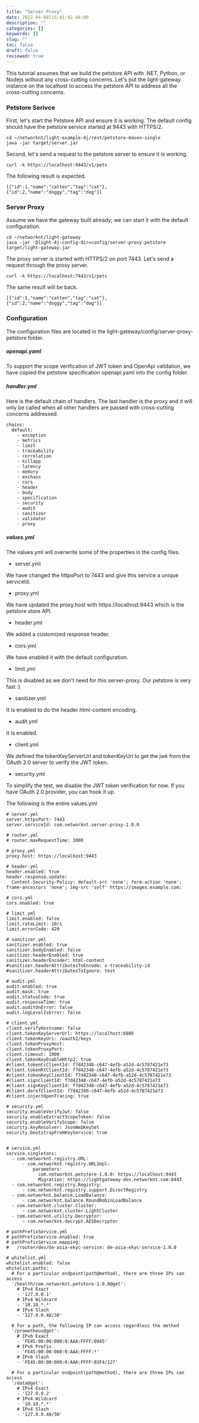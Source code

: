 ```yaml
---
title: "Server Proxy"
date: 2022-04-08T15:41:42-04:00
description: ""
categories: []
keywords: []
slug: ""
toc: false
draft: false
reviewed: true
---
```


This tutorial assumes that we build the petstore API with .NET, Python, or Nodejs without any cross-cutting concerns. Let's put the light-gateway instance on the localhost to access the petstore API to address all the cross-cutting concerns. 

### Petstore Serivce

First, let's start the Petstore API and ensure it is working. The default config should have the petstore service started at 9443 with HTTPS/2. 

```
cd ~/networknt/light-example-4j/rest/petstore-maven-single
java -jar target/server.jar
```

Second, let's send a request to the petstore server to ensure it is working.

```
curl -k https://localhost:9443/v1/pets
```

The following result is expected. 

```
[{"id":1,"name":"catten","tag":"cat"},{"id":2,"name":"doggy","tag":"dog"}]
```

### Server Proxy

Assume we have the gateway built already; we can start it with the default configuration. 

```
cd ~/networknt/light-gateway
java -jar -Dlight-4j-config-dir=config/server-proxy-petstore target/light-gateway.jar
```

The proxy server is started with HTTPS/2 on port 7443. Let's send a request through the proxy server.

```
curl -k https://localhost:7443/v1/pets
```

The same result will be back. 

```
[{"id":1,"name":"catten","tag":"cat"},{"id":2,"name":"doggy","tag":"dog"}]
```

### Configuration

The configuration files are located in the light-gateway/config/server-proxy-petstore folder.

##### openapi.yaml

To support the scope verification of JWT token and OpenApi validation, we have copied the petstore specification openapi.yaml into the config folder.

##### handler.yml

Here is the default chain of handlers. The last handler is the proxy and it will only be called when all other handlers are passed with cross-cutting concerns addressed. 

```
chains:
  default:
    - exception
    - metrics
    - limit
    - traceability
    - correlation
    - killapp
    - latency
    - memory
    - exchaos
    - cors
    - header
    - body
    - specification
    - security
    - audit
    - sanitizer
    - validator
    - proxy

```

##### values.yml

The values.yml will overwrite some of the properties in the config files. 

* server.yml

We have changed the httpsPort to 7443 and give this service a unique serviceId.

* proxy.yml

We have updated the proxy.host with https://localhost:9443 which is the petstore store API.

* header.yml

We added a customized response header. 

* cors.yml

We have enabled it with the default configuration.

* limit.yml

This is disabled as we don't need for this server-proxy. Our petstore is very fast :)

* sanitizer.yml

It is enabled to do the header html-content encoding. 

* audit.yml

It is enabled.

* client.yml

We defined the tokenKeyServerUrl and tokenKeyUri to get the jwk from the OAuth 2.0 server to verify the JWT token.

* security.yml

To simplify the test, we disable the JWT token verification for now. If you have OAuth 2.0 provider, you can hook it up. 

The following is the entire values.yml


```
# server.yml
server.httpsPort: 7443
server.serviceId: com.networknt.server-proxy-1.0.0

# router.yml
# router.maxRequestTime: 3000

# proxy.yml
proxy.host: https://localhost:9443

# header.yml
header.enabled: true
header.response.update:
  Content-Security-Policy: default-src 'none'; form-action 'none'; frame-ancestors 'none'; img-src 'self' https://images.example.com;

# cors.yml
cors.enabled: true

# limit.yml
limit.enabled: false
limit.rateLimit: 10/s
limit.errorCode: 429

# sanitizer.yml
sanitizer.enabled: true
sanitizer.bodyEnabled: false
sanitizer.headerEnabled: true
sanitizer.headerEncoder: html-content
#sanitizer.headerAttributesToEncode: x-traceability-id
#sanitizer.headerAttributesToIgnore: test

# audit.yml
audit.enabled: true
audit.mask: true
audit.statusCode: true
audit.responseTime: true
audit.auditOnError: false
audit.logLevelIsError: false

# client.yml
client.verifyHostname: false
client.tokenKeyServerUrl: https://localhost:6886
client.tokenKeyUri: /oauth2/keys
client.tokenProxyHost:
client.tokenProxyPort:
client.timeout: 1000
client.tokenKeyEnableHttp2: true
#client.tokenCcClientId: f7d42348-c647-4efb-a52d-4c5787421e73
#client.tokenRtClientId: f7d42348-c647-4efb-a52d-4c5787421e73
#client.tokenKeyClientId: f7d42348-c647-4efb-a52d-4c5787421e73
#client.signClientId: f7d42348-c647-4efb-a52d-4c5787421e73
#client.signKeyClientId: f7d42348-c647-4efb-a52d-4c5787421e73
#client.derefClientId: f7d42348-c647-4efb-a52d-4c5787421e73
#client.injectOpenTracing: true

# security.yml
security.enableVerifyJwt: false
security.enableExtractScopeToken: false
security.enableVerifyScope: false
security.keyResolver: JsonWebKeySet
security.bootstrapFromKeyService: true


# service.yml
service.singletons:
  - com.networknt.registry.URL:
      - com.networknt.registry.URLImpl:
          parameters:
            com.networknt.petstore-1.0.0: https://localhost:9443
            Migration: https://lightgateway-dev.networknt.com:8443
  - com.networknt.registry.Registry:
      - com.networknt.registry.support.DirectRegistry
  - com.networknt.balance.LoadBalance:
      - com.networknt.balance.RoundRobinLoadBalance
  - com.networknt.cluster.Cluster:
      - com.networknt.cluster.LightCluster
  - com.networknt.utility.Decryptor:
      - com.networknt.decrypt.AESDecryptor

# pathPrefixService.yml
# pathPrefixService.enabled: true
# pathPrefixService.mapping:
#   /router/dev/de-asia-ekyc-service: de-asia-ekyc-service-1.0.0

# whitelist.yml
whitelist.enabled: false
whitelist.paths:
  # For a particular endpoint(path@method), there are three IPs can access
  '/health/com.networknt.petstore-1.0.0@get':
    # IPv4 Exact
    - '127.0.0.1'
    # IPv4 Wildcard
    - '10.10.*.*'
    # IPv4 Slash
    - '127.0.0.48/30'

  # For a path, the following IP can access regardless the method
  '/prometheus@get':
    # IPv6 Exact
    - 'FE45:00:00:000:0:AAA:FFFF:0045'
    # IPv6 Prefix
    - 'FE45:00:00:000:0:AAA:FFFF:*'
    # IPv6 Slash
    - 'FE45:00:00:000:0:AAA:FFFF:01F4/127'

  # For a particular endpoint(path@method), there are three IPs can access
  '/data@get':
    # IPv4 Exact
    - '127.0.0.2'
    # IPv4 Wildcard
    - '10.10.*.*'
    # IPv4 Slash
    - '127.0.0.48/30'

```
